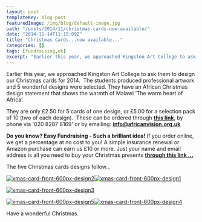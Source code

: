 ```yaml
---
layout: post
templateKey: blog-post
featuredImage: /img/blog/default-image.jpg
path: "/posts/2014/11/christmas-cards-now-available/"
date: "2014-11-14T11:15:09Z"
title: "Christmas Cards...now available..."
categories: []
tags: [fundraising,uk]
excerpt: "Earlier this year, we approached Kingston Art College to ask them to design our Christmas cards for..."
---
```


Earlier this year, we approached Kingston Art College to ask them to design our Christmas cards for 2014.  The students produced professional artwork and 5 wonderful designs were selected. They have an African Christmas design statement that shows the warmth of Malawi ‘The warm heart of Africa’.

They are only £2.50 for 5 cards of one design, or £5.00 for a selection pack of 10 (two of each design).  These can be ordered through [**this link**](https://www.africanvision.org.uk/shop/ "Store"), by phone via '020 8287 8169' or by emailing: [**info@africanvision.org.uk**](mailto:info@africanvision.org.uk)

**Do you know? Easy Fundraising - Such a brilliant idea!** If you order online, we get a percentage at no cost to you! A simple insurance renewal or Amazon purchase can earn us £10 or more. Just your name and email address is all you need to buy your Christmas presents [**through this link ...**](https://landirani.cmail2.com/t/y-l-iidred-drjttytkl-w/)

The five Christmas cards designs follow...

[![xmas-card-front-600px-design2](https://f000.backblazeb2.com/file/avm-wp-uploads/2014/10/xmas-card-front-600px-design2-300x300.jpg)](https://f000.backblazeb2.com/file/avm-wp-uploads/2014/10/xmas-card-front-600px-design2.jpg)[![xmas-card-front-600px-design1](https://f000.backblazeb2.com/file/avm-wp-uploads/2014/10/xmas-card-front-600px-design1-300x300.jpg)](https://f000.backblazeb2.com/file/avm-wp-uploads/2014/10/xmas-card-front-600px-design1.jpg)

[![xmas-card-front-600px-design3](https://f000.backblazeb2.com/file/avm-wp-uploads/2014/10/xmas-card-front-600px-design3-300x300.jpg)](https://f000.backblazeb2.com/file/avm-wp-uploads/2014/10/xmas-card-front-600px-design3.jpg)

[![xmas-card-front-600px-design5](https://f000.backblazeb2.com/file/avm-wp-uploads/2014/10/xmas-card-front-600px-design5-300x300.jpg)](https://f000.backblazeb2.com/file/avm-wp-uploads/2014/10/xmas-card-front-600px-design5.jpg)[![xmas-card-front-600px-design4](https://f000.backblazeb2.com/file/avm-wp-uploads/2014/10/xmas-card-front-600px-design4-300x300.jpg)](https://f000.backblazeb2.com/file/avm-wp-uploads/2014/10/xmas-card-front-600px-design4.jpg)

Have a wonderful Christmas.